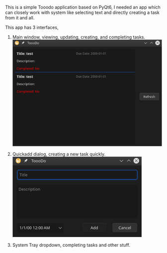 This is a simple Tooodo application based on PyQt6,
I needed an app which can closely work with system like selecting text and directly creating a task from it and all.

This app has 3 interfaces,
1. Main window, viewing, updating, creating, and completing tasks.
   ![Screenshot of main window.](https://github.com/Hellorge/ToooDo/blob/master/imgs/mainwindow.png)

3. Quickadd dialog, creating a new task quickly.
  ![Screenshot of Quickadd dialog.](https://github.com/Hellorge/ToooDo/blob/master/imgs/quickadddialog.png)

4. System Tray dropdown, completing tasks and other stuff.
